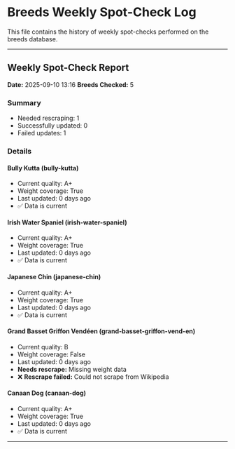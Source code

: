 # Breeds Weekly Spot-Check Log

This file contains the history of weekly spot-checks performed on the breeds database.

---


## Weekly Spot-Check Report
**Date:** 2025-09-10 13:16
**Breeds Checked:** 5

### Summary
- Needed rescraping: 1
- Successfully updated: 0
- Failed updates: 1

### Details

#### Bully Kutta (bully-kutta)
- Current quality: A+
- Weight coverage: True
- Last updated: 0 days ago
- ✅ Data is current

#### Irish Water Spaniel (irish-water-spaniel)
- Current quality: A+
- Weight coverage: True
- Last updated: 0 days ago
- ✅ Data is current

#### Japanese Chin (japanese-chin)
- Current quality: A+
- Weight coverage: True
- Last updated: 0 days ago
- ✅ Data is current

#### Grand Basset Griffon Vendéen (grand-basset-griffon-vend-en)
- Current quality: B
- Weight coverage: False
- Last updated: 0 days ago
- **Needs rescrape:** Missing weight data
- ❌ **Rescrape failed:** Could not scrape from Wikipedia

#### Canaan Dog (canaan-dog)
- Current quality: A+
- Weight coverage: True
- Last updated: 0 days ago
- ✅ Data is current

---


